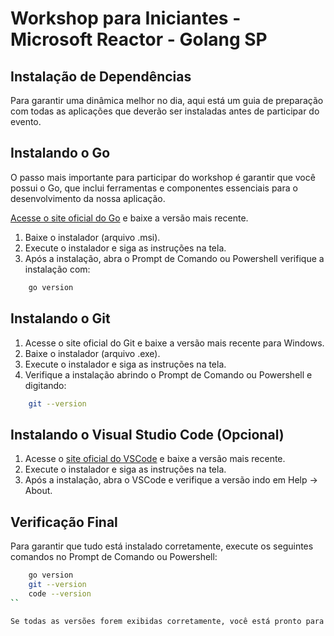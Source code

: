 # Workshop para Iniciantes - Microsoft Reactor - Golang SP

## Instalação de Dependências

Para garantir uma dinâmica melhor no dia, aqui está um guia de preparação com todas as aplicações que deverão ser instaladas antes de participar do evento.

## Instalando o Go

O passo mais importante para participar do workshop é garantir que você possui o Go, que inclui ferramentas e componentes essenciais para o desenvolvimento da nossa aplicação.

[Acesse o site oficial do Go](https://go.dev/dl/) e baixe a versão mais recente.

1. Baixe o instalador (arquivo .msi).
2. Execute o instalador e siga as instruções na tela.
3. Após a instalação, abra o Prompt de Comando ou Powershell verifique a instalação com:

```bash
    go version

```

## Instalando o Git

1. Acesse o site oficial do Git e baixe a versão mais recente para Windows.
2. Baixe o instalador (arquivo .exe).
3. Execute o instalador e siga as instruções na tela.
4. Verifique a instalação abrindo o Prompt de Comando ou Powershell e digitando:
```bash
    git --version
```

## Instalando o Visual Studio Code (Opcional)

1. Acesse o [site oficial do VSCode](https://code.visualstudio.com/Download) e baixe a versão mais recente.
2. Execute o instalador e siga as instruções na tela.
3. Após a instalação, abra o VSCode e verifique a versão indo em Help -> About.

## Verificação Final

Para garantir que tudo está instalado corretamente, execute os seguintes comandos no Prompt de Comando ou Powershell:

``` bash
    go version
    git --version
    code --version
``

Se todas as versões forem exibidas corretamente, você está pronto para o workshop!
